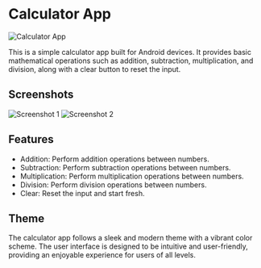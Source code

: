 # Calculator App

![Calculator App](screenshots/calculator_app.png)

This is a simple calculator app built for Android devices. It provides basic mathematical operations such as addition, subtraction, multiplication, and division, along with a clear button to reset the input.

## Screenshots

![Screenshot 1](screenshots/screenshot_1.png)
![Screenshot 2](screenshots/screenshot_2.png)

## Features

- Addition: Perform addition operations between numbers.
- Subtraction: Perform subtraction operations between numbers.
- Multiplication: Perform multiplication operations between numbers.
- Division: Perform division operations between numbers.
- Clear: Reset the input and start fresh.

## Theme

The calculator app follows a sleek and modern theme with a vibrant color scheme. The user interface is designed to be intuitive and user-friendly, providing an enjoyable experience for users of all levels.
